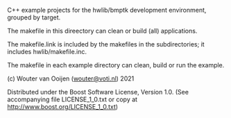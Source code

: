 C++ example projects for 
the hwlib/bmptk development environment,
grouped by target.

The makefile in this direectory can 
clean or build (all) applications.

The makefile.link is included by the makefiles in 
the subdirectories; it includes hwlib/makefile.inc.

The makefile in each example directory can
clean, build or run the example.
      
(c) Wouter van Ooijen (wouter@voti.nl) 2021

Distributed under the Boost Software License, Version 1.0.
(See accompanying file LICENSE_1_0.txt or copy at 
http://www.boost.org/LICENSE_1_0.txt)     
     
      